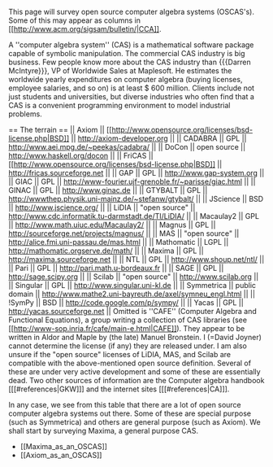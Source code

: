 This page will survey open source computer algebra systems (OSCAS's). Some of this may appear as columns in [[http://www.acm.org/sigsam/bulletin/|CCA]].

A ''computer algebra system'' (CAS) is a mathematical software package capable of symbolic manipulation.  The commercial CAS industry is big business. Few people know more about the CAS industry than {{{Darren McIntyre}}}, VP of Worldwide Sales at Maplesoft. He estimates the worldwide yearly expenditures on computer algebra (buying licenses, employee salaries, and so on) is at least $ 600 million. Clients include not just students and universities, but diverse industries who often find that a CAS is a convenient programming environment to model industrial problems.

== The terrain ==
|| Axiom || [[http://www.opensource.org/licenses/bsd-license.php|BSD]] || http://axiom-developer.org ||
|| CADABRA || GPL || http://www.aei.mpg.de/~peekas/cadabra/ ||
|| DoCon || open source || http://www.haskell.org/docon ||
|| FriCAS || [[http://www.opensource.org/licenses/bsd-license.php|BSD]] || http://fricas.sourceforge.net ||
|| GAP || GPL || http://www.gap-system.org ||
|| GIAC || GPL || http://www-fourier.ujf-grenoble.fr/~parisse/giac.html ||
|| GINAC || GPL ||  http://www.ginac.de ||
|| GTYBALT || GPL || http://wwwthep.physik.uni-mainz.de/~stefanw/gtybalt/ ||
|| JScience || BSD || http://www.jscience.org/ ||
|| LiDIA || "open source" || http://www.cdc.informatik.tu-darmstadt.de/TI/LiDIA/ ||
|| Macaulay2 ||  GPL ||  http://www.math.uiuc.edu/Macaulay2/ ||
|| Magnus ||   GPL ||   http://sourceforge.net/projects/magnus/ ||
|| MAS || "open source" || http://alice.fmi.uni-passau.de/mas.html ||
|| Mathomatic ||  LGPL || http://mathomatic.orgserve.de/math/ ||
|| Maxima ||   GPL || http://maxima.sourceforge.net ||
|| NTL ||  GPL || http://www.shoup.net/ntl/ ||
|| Pari || GPL || http://pari.math.u-bordeaux.fr ||
|| SAGE ||  GPL || http://sage.scipy.org ||
|| Scilab ||  "open source" || http://www.scilab.org ||
|| Singular ||  GPL || http://www.singular.uni-kl.de ||
|| Symmetrica ||  public domain || http://www.mathe2.uni-bayreuth.de/axel/symneu_engl.html ||
|| !SymPy || BSD || http://code.google.com/p/sympy/ ||
|| Yacas ||   GPL || http://yacas.sourceforge.net ||
Omitted is ''CAFE'' (Computer Algebra and Functional Equations),  a group writing a collection of CAS libraries  (see  [[http://www-sop.inria.fr/cafe/main-e.html|CAFE]]). They appear to be written in Aldor and Maple by (the late) Manuel Bronstein. I (=David Joyner) cannot determine the license (if any)  they are released under. I am also unsure if the  "open source" licenses of LiDIA, MAS, and Scilab are compatible with the above-mentioned open source definition. Several of these are under very active development and some of these are essentially dead. Two other sources of information are the Computer algebra handbook [[[#references|GKW]]] and the internet sites [[[#references|CA]]].

In any case, we see from this table that there are a lot of  open source computer algebra systems out there. Some of these are special purpose (such as Symmetrica) and others are general purpose (such as Axiom). We shall start by surveying Maxima, a general purpose CAS.

 * [[Maxima_as_an_OSCAS]]
 * [[Axiom_as_an_OSCAS]]
